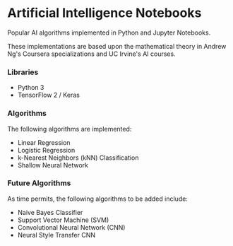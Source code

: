 # Artificial Intelligence Notebooks
Popular AI algorithms implemented in Python and Jupyter Notebooks.

These implementations are based upon the mathematical theory in Andrew Ng's Coursera specializations and UC Irvine's AI courses.

### Libraries
* Python 3
* TensorFlow 2 / Keras

### Algorithms
The following algorithms are implemented:
* Linear Regression
* Logistic Regression
* k-Nearest Neighbors (kNN) Classification
* Shallow Neural Network

### Future Algorithms
As time permits, the following algorithms to be added include:
* Naive Bayes Classifier
* Support Vector Machine (SVM)
* Convolutional Neural Network (CNN)
* Neural Style Transfer CNN